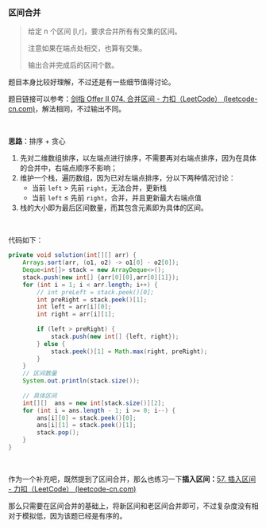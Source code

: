 ### 区间合并

>给定 n 个区间 [l,r]，要求合并所有有交集的区间。
>
>注意如果在端点处相交，也算有交集。
>
>输出合并完成后的区间个数。

题目本身比较好理解，不过还是有一些细节值得讨论。

题目链接可以参考：[剑指 Offer II 074. 合并区间 - 力扣（LeetCode） (leetcode-cn.com)](https://leetcode-cn.com/problems/SsGoHC/)，解法相同，不过输出不同。

<br>

<strong>思路</strong>：排序 + 贪心

1. 先对二维数组排序，以左端点进行排序，不需要再对右端点排序，因为在具体的合并中，右端点顺序不影响；
2. 维护一个栈，遍历数组，因为已对左端点排序，分以下两种情况讨论：
   * 当前 `left` > 先前 `right`，无法合并，更新栈
   * 当前 `left` ≤ 先前 `right`，合并，并且更新最大右端点值
3. 栈的大小即为最后区间数量，而其包含元素即为具体的区间。

<br>

代码如下：

```java
private void solution(int[][] arr) {
    Arrays.sort(arr, (o1, o2) -> o1[0] - o2[0]);
    Deque<int[]> stack = new ArrayDeque<>();
    stack.push(new int[] {arr[0][0],arr[0][1]});
    for (int i = 1; i < arr.length; i++) {
        // int preLeft = stack.peek()[0];
        int preRight = stack.peek()[1];
        int left = arr[i][0];
        int right = arr[i][1];
        
        if (left > preRight) {
            stack.push(new int[] {left, right});
        } else {
            stack.peek()[1] = Math.max(right, preRight);
        }
    }
    // 区间数量
    System.out.println(stack.size());
    
    // 具体区间
    int[][]  ans = new int[stack.size()][2];
    for (int i = ans.length - 1; i >= 0; i--) {
        ans[i][0] = stack.peek()[0];
        ans[i][1] = stack.peek()[1];
        stack.pop();
    }
}
```

<br>

作为一个补充吧，既然提到了区间合并，那么也练习一下<strong>插入区间：</strong>[57. 插入区间 - 力扣（LeetCode） (leetcode-cn.com)](https://leetcode-cn.com/problems/insert-interval/)

那么只需要在区间合并的基础上，将新区间和老区间合并即可，不过复杂度没有相对于模拟低，因为该题已经是有序的。